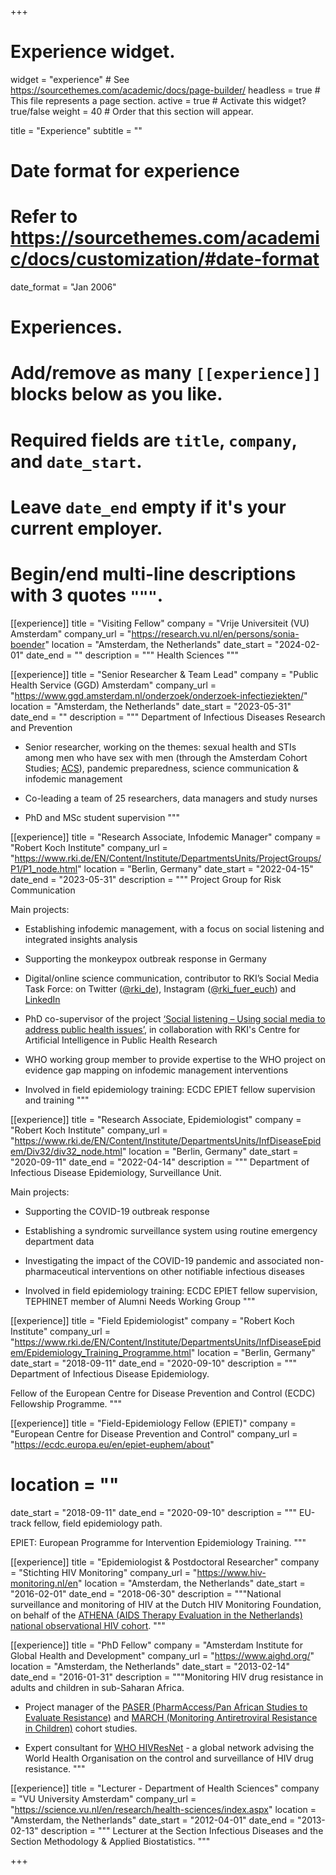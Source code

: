 +++
# Experience widget.
widget = "experience"  # See https://sourcethemes.com/academic/docs/page-builder/
headless = true  # This file represents a page section.
active = true  # Activate this widget? true/false
weight = 40  # Order that this section will appear.

title = "Experience"
subtitle = ""

# Date format for experience
#   Refer to https://sourcethemes.com/academic/docs/customization/#date-format
date_format = "Jan 2006"

# Experiences.
#   Add/remove as many `[[experience]]` blocks below as you like.
#   Required fields are `title`, `company`, and `date_start`.
#   Leave `date_end` empty if it's your current employer.
#   Begin/end multi-line descriptions with 3 quotes `"""`.
[[experience]]
  title = "Visiting Fellow"
  company = "Vrije Universiteit (VU) Amsterdam"
  company_url = "https://research.vu.nl/en/persons/sonia-boender"
  location = "Amsterdam, the Netherlands"
  date_start = "2024-02-01"
  date_end = ""
  description = """
  Health Sciences
"""

[[experience]]
  title = "Senior Researcher & Team Lead"
  company = "Public Health Service (GGD) Amsterdam"
  company_url = "https://www.ggd.amsterdam.nl/onderzoek/onderzoek-infectieziekten/"
  location = "Amsterdam, the Netherlands"
  date_start = "2023-05-31"
  date_end = ""
  description = """
  Department of Infectious Diseases Research and Prevention

- Senior researcher, working on the themes: 
sexual health and STIs among men who have sex with men (through the Amsterdam Cohort Studies;
[ACS](https://www.ggd.amsterdam.nl/onderzoek/onderzoek-infectieziekten/meedoen-amsterdam-cohort-studies/)), pandemic preparedness, science communication & infodemic management

- Co-leading a team of 25 researchers, data managers and study nurses

- PhD and MSc student supervision
"""

[[experience]]
  title = "Research Associate, Infodemic Manager"
  company = "Robert Koch Institute"
  company_url = "https://www.rki.de/EN/Content/Institute/DepartmentsUnits/ProjectGroups/P1/P1_node.html"
  location = "Berlin, Germany"
  date_start = "2022-04-15"
  date_end = "2023-05-31"
  description = """
  Project Group for Risk Communication

Main projects:

- Establishing infodemic management, with a focus on social listening and integrated insights analysis

- Supporting the monkeypox outbreak response in Germany

- Digital/online science communication, contributor to RKI’s Social Media Task Force: on Twitter ([@rki_de](https://twitter.com/rki_de)), Instagram ([@rki_fuer_euch](https://www.instagram.com/rki_fuer_euch/)) and [LinkedIn](https://www.linkedin.com/company/robertkochinstitut/)

- PhD co-supervisor of the project [‘Social listening – Using social media to address public health issues’](https://www.rki.de/DE/Content/Institut/OrgEinheiten/ZKI-PH/ZKI-PH_PhD2022_02.html), in collaboration with RKI's Centre for Artificial Intelligence in Public Health Research

- WHO working group member to provide expertise to the WHO project on evidence gap mapping on infodemic management interventions

- Involved in field epidemiology training: ECDC EPIET fellow supervision and training
"""

[[experience]]
  title = "Research Associate, Epidemiologist"
  company = "Robert Koch Institute"
  company_url = "https://www.rki.de/EN/Content/Institute/DepartmentsUnits/InfDiseaseEpidem/Div32/div32_node.html"
  location = "Berlin, Germany"
  date_start = "2020-09-11"
  date_end = "2022-04-14"
  description = """
  Department of Infectious Disease Epidemiology, Surveillance Unit.

Main projects:

- Supporting the COVID-19 outbreak response 

- Establishing a syndromic surveillance system using routine emergency department data 

- Investigating the impact of the COVID-19 pandemic and associated non-pharmaceutical interventions on other notifiable infectious diseases

- Involved in field epidemiology training: ECDC EPIET fellow supervision, TEPHINET member of Alumni Needs Working Group
"""

[[experience]]
  title = "Field Epidemiologist"
  company = "Robert Koch Institute"
  company_url = "https://www.rki.de/EN/Content/Institute/DepartmentsUnits/InfDiseaseEpidem/Epidemiology_Training_Programme.html"
  location = "Berlin, Germany"
  date_start = "2018-09-11"
  date_end = "2020-09-10"
  description = """
  Department of Infectious Disease Epidemiology. 
  
Fellow of the European Centre for Disease Prevention and Control (ECDC) Fellowship Programme.
"""

[[experience]]
  title = "Field-Epidemiology Fellow (EPIET)"
  company = "European Centre for Disease Prevention and Control"
  company_url = "https://ecdc.europa.eu/en/epiet-euphem/about"
#  location = ""
  date_start = "2018-09-11"
  date_end = "2020-09-10"
  description = """
  EU-track fellow, field epidemiology path.
  
  EPIET: European Programme for Intervention Epidemiology Training.
"""

[[experience]]
  title = "Epidemiologist & Postdoctoral Researcher"
  company = "Stichting HIV Monitoring"
  company_url = "https://www.hiv-monitoring.nl/en"
  location = "Amsterdam, the Netherlands"
  date_start = "2016-02-01"
  date_end = "2018-06-30"
  description = """National surveillance and monitoring of HIV at the Dutch HIV Monitoring Foundation, on behalf of the [ATHENA (AIDS Therapy Evaluation in the Netherlands) national observational HIV cohort](https://bmjopen.bmj.com/content/8/9/e022516).
"""

[[experience]]
  title = "PhD Fellow"
  company = "Amsterdam Institute for Global Health and Development"
  company_url = "https://www.aighd.org/"
  location = "Amsterdam, the Netherlands"
  date_start = "2013-02-14"
  date_end = "2016-01-31"
  description = """Monitoring HIV drug resistance in adults and children in sub-Saharan Africa. 

- Project manager of the [PASER (PharmAccess/Pan African Studies to Evaluate Resistance)](https://www.aighd.org/project/paser/) and [MARCH (Monitoring Antiretroviral Resistance in Children)](https://www.aighd.org/project/march/) cohort studies. 

- Expert consultant for [WHO HIVResNet](https://www.who.int/hiv/topics/drugresistance/hivresnet/en/) - a global network advising the World Health Organisation on the control and surveillance of HIV drug resistance. 
"""

[[experience]]
  title = "Lecturer - Department of Health Sciences"
  company = "VU University Amsterdam"
  company_url = "https://science.vu.nl/en/research/health-sciences/index.aspx"
  location = "Amsterdam, the Netherlands"
  date_start = "2012-04-01"
  date_end = "2013-02-13"
  description = """
  Lecturer at the Section Infectious Diseases and the Section Methodology & Applied Biostatistics.
"""

+++
